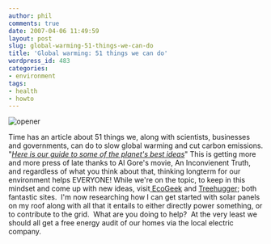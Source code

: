 ```yaml
---
author: phil
comments: true
date: 2007-04-06 11:49:59
layout: post
slug: global-warming-51-things-we-can-do
title: 'Global warming: 51 things we can do'
wordpress_id: 483
categories:
- environment
tags:
- health
- howto
---
```


![opener](http://fak3r.com/wp-content/uploads/2007/04/opener2.jpg)

Time has an article about 51 things we, along with scientists, businesses and governments, can do to slow global warming and cut carbon emissions.  "[_Here is our guide to some of the planet's best ideas_](http://www.time.com/time/specials/2007/environment/)"   This is getting more and more press of late thanks to Al Gore's movie, An Inconvienent Truth, and regardless of what you think about that, thinking longterm for our environment helps EVERYONE!  While we're on the topic, to keep in this mindset and come up with new ideas, visit[ EcoGeek](http://www.ecogeek.org/) and [Treehugger](http://www.treehugger.com/); both fantastic sites.  I'm now researching how I can get started with solar panels on my roof along with all that it entails to either directly power something, or to contribute to the grid.  What are you doing to help?  At the very least we should all get a free energy audit of our homes via the local electric company.
